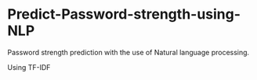 # Predict-Password-strength-using-NLP
Password strength prediction with the use of Natural language processing.

Using TF-IDF
